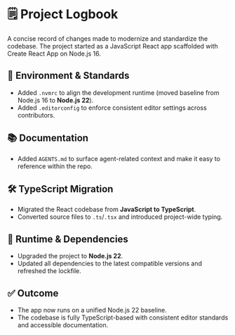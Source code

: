 # 🗒️ Project Logbook

A concise record of changes made to modernize and standardize the codebase. The project started as a JavaScript React app scaffolded with Create React App on Node.js 16.

## 🔧 Environment & Standards
- Added `.nvmrc` to align the development runtime (moved baseline from Node.js 16 to **Node.js 22**).
- Added `.editorconfig` to enforce consistent editor settings across contributors.

## 📚 Documentation
- Added `AGENTS.md` to surface agent-related context and make it easy to reference within the repo.

## 🛠️ TypeScript Migration
- Migrated the React codebase from **JavaScript to TypeScript**.
- Converted source files to `.ts`/`.tsx` and introduced project-wide typing.

## 🚀 Runtime & Dependencies
- Upgraded the project to **Node.js 22**.
- Updated all dependencies to the latest compatible versions and refreshed the lockfile.

## ✅ Outcome
- The app now runs on a unified Node.js 22 baseline.
- The codebase is fully TypeScript-based with consistent editor standards and accessible documentation.
